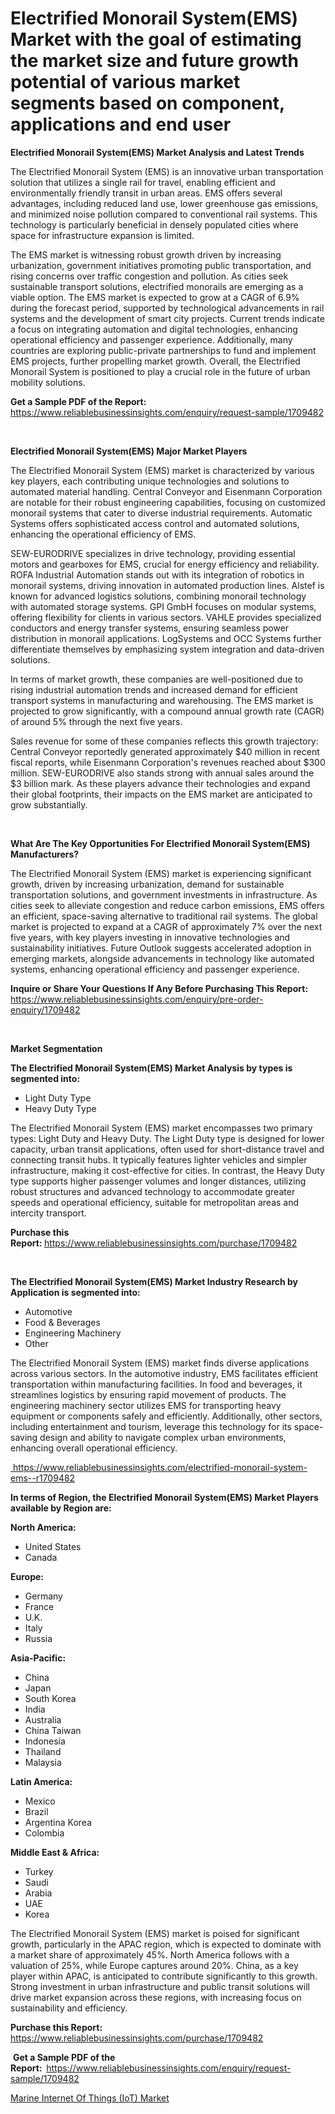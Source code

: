 <p><h1>Electrified Monorail System(EMS) Market with the goal of estimating the market size and future growth potential of various market segments based on component, applications and end user</h1></p><p><strong>Electrified Monorail System(EMS) Market Analysis and Latest Trends</strong></p>
<p><p>The Electrified Monorail System (EMS) is an innovative urban transportation solution that utilizes a single rail for travel, enabling efficient and environmentally friendly transit in urban areas. EMS offers several advantages, including reduced land use, lower greenhouse gas emissions, and minimized noise pollution compared to conventional rail systems. This technology is particularly beneficial in densely populated cities where space for infrastructure expansion is limited.</p><p>The EMS market is witnessing robust growth driven by increasing urbanization, government initiatives promoting public transportation, and rising concerns over traffic congestion and pollution. As cities seek sustainable transport solutions, electrified monorails are emerging as a viable option. The EMS market is expected to grow at a CAGR of 6.9% during the forecast period, supported by technological advancements in rail systems and the development of smart city projects. Current trends indicate a focus on integrating automation and digital technologies, enhancing operational efficiency and passenger experience. Additionally, many countries are exploring public-private partnerships to fund and implement EMS projects, further propelling market growth. Overall, the Electrified Monorail System is positioned to play a crucial role in the future of urban mobility solutions.</p></p>
<p><strong>Get a Sample PDF of the Report:&nbsp;</strong> <a href="https://www.reliablebusinessinsights.com/enquiry/request-sample/1709482?utm_campaign=3148&utm_medium=2&utm_source=Github&utm_content=ia&utm_term=27032025&utm_id=electrified-monorail-systemems">https://www.reliablebusinessinsights.com/enquiry/request-sample/1709482</a></p>
<p>&nbsp;</p>
<p><strong>Electrified Monorail System(EMS) Major Market Players</strong></p>
<p><p>The Electrified Monorail System (EMS) market is characterized by various key players, each contributing unique technologies and solutions to automated material handling. Central Conveyor and Eisenmann Corporation are notable for their robust engineering capabilities, focusing on customized monorail systems that cater to diverse industrial requirements. Automatic Systems offers sophisticated access control and automated solutions, enhancing the operational efficiency of EMS.</p><p>SEW-EURODRIVE specializes in drive technology, providing essential motors and gearboxes for EMS, crucial for energy efficiency and reliability. ROFA Industrial Automation stands out with its integration of robotics in monorail systems, driving innovation in automated production lines. Alstef is known for advanced logistics solutions, combining monorail technology with automated storage systems. GPI GmbH focuses on modular systems, offering flexibility for clients in various sectors. VAHLE provides specialized conductors and energy transfer systems, ensuring seamless power distribution in monorail applications. LogSystems and OCC Systems further differentiate themselves by emphasizing system integration and data-driven solutions.</p><p>In terms of market growth, these companies are well-positioned due to rising industrial automation trends and increased demand for efficient transport systems in manufacturing and warehousing. The EMS market is projected to grow significantly, with a compound annual growth rate (CAGR) of around 5% through the next five years.</p><p>Sales revenue for some of these companies reflects this growth trajectory: Central Conveyor reportedly generated approximately $40 million in recent fiscal reports, while Eisenmann Corporation's revenues reached about $300 million. SEW-EURODRIVE also stands strong with annual sales around the $3 billion mark. As these players advance their technologies and expand their global footprints, their impacts on the EMS market are anticipated to grow substantially.</p></p>
<p>&nbsp;</p>
<p><strong>What Are The Key Opportunities For Electrified Monorail System(EMS) Manufacturers?</strong></p>
<p><p>The Electrified Monorail System (EMS) market is experiencing significant growth, driven by increasing urbanization, demand for sustainable transportation solutions, and government investments in infrastructure. As cities seek to alleviate congestion and reduce carbon emissions, EMS offers an efficient, space-saving alternative to traditional rail systems. The global market is projected to expand at a CAGR of approximately 7% over the next five years, with key players investing in innovative technologies and sustainability initiatives. Future Outlook suggests accelerated adoption in emerging markets, alongside advancements in technology like automated systems, enhancing operational efficiency and passenger experience.</p></p>
<p><strong>Inquire or Share Your Questions If Any Before Purchasing This Report:</strong> <a href="https://www.reliablebusinessinsights.com/enquiry/pre-order-enquiry/1709482?utm_campaign=3148&utm_medium=2&utm_source=Github&utm_content=ia&utm_term=27032025&utm_id=electrified-monorail-systemems">https://www.reliablebusinessinsights.com/enquiry/pre-order-enquiry/1709482</a></p>
<p>&nbsp;</p>
<p><strong>Market Segmentation</strong></p>
<p><strong>The Electrified Monorail System(EMS) Market Analysis by types is segmented into:</strong></p>
<p><ul><li>Light Duty Type</li><li>Heavy Duty Type</li></ul></p>
<p><p>The Electrified Monorail System (EMS) market encompasses two primary types: Light Duty and Heavy Duty. The Light Duty type is designed for lower capacity, urban transit applications, often used for short-distance travel and connecting transit hubs. It typically features lighter vehicles and simpler infrastructure, making it cost-effective for cities. In contrast, the Heavy Duty type supports higher passenger volumes and longer distances, utilizing robust structures and advanced technology to accommodate greater speeds and operational efficiency, suitable for metropolitan areas and intercity transport.</p></p>
<p><strong>Purchase this Report:&nbsp;</strong><a href="https://www.reliablebusinessinsights.com/purchase/1709482?utm_campaign=3148&utm_medium=2&utm_source=Github&utm_content=ia&utm_term=27032025&utm_id=electrified-monorail-systemems">https://www.reliablebusinessinsights.com/purchase/1709482</a></p>
<p>&nbsp;</p>
<p><strong>The Electrified Monorail System(EMS) Market Industry Research by Application is segmented into:</strong></p>
<p><ul><li>Automotive</li><li>Food & Beverages</li><li>Engineering Machinery</li><li>Other</li></ul></p>
<p><p>The Electrified Monorail System (EMS) market finds diverse applications across various sectors. In the automotive industry, EMS facilitates efficient transportation within manufacturing facilities. In food and beverages, it streamlines logistics by ensuring rapid movement of products. The engineering machinery sector utilizes EMS for transporting heavy equipment or components safely and efficiently. Additionally, other sectors, including entertainment and tourism, leverage this technology for its space-saving design and ability to navigate complex urban environments, enhancing overall operational efficiency.</p></p>
<p><a href="https://www.reliablebusinessinsights.com/electrified-monorail-system-ems--r1709482?utm_campaign=3148&utm_medium=2&utm_source=Github&utm_content=ia&utm_term=27032025&utm_id=electrified-monorail-systemems">&nbsp;https://www.reliablebusinessinsights.com/electrified-monorail-system-ems--r1709482</a></p>
<p><strong>In terms of Region, the Electrified Monorail System(EMS) Market Players available by Region are:</strong></p>
<p>
    <p> <strong> North America: </strong>
        <ul>
            <li>United States</li>
            <li>Canada</li>
        </ul>
        </p> 
    <p> <strong> Europe: </strong>
        <ul>
            <li>Germany</li>
            <li>France</li>
            <li>U.K.</li>
            <li>Italy</li>
            <li>Russia</li>
        </ul>
        </p> 
    <p> <strong> Asia-Pacific: </strong>
        <ul>
            <li>China</li>
            <li>Japan</li>
            <li>South Korea</li>
            <li>India</li>
            <li>Australia</li>
            <li>China Taiwan</li>
            <li>Indonesia</li>
            <li>Thailand</li>
            <li>Malaysia</li>
        </ul>
        </p> 
    <p> <strong> Latin America: </strong>
        <ul>
            <li>Mexico</li>
            <li>Brazil</li>
            <li>Argentina Korea</li>
            <li>Colombia</li>
        </ul>
        </p> 
    <p> <strong> Middle East & Africa: </strong>
        <ul>
            <li>Turkey</li>
            <li>Saudi</li>
            <li>Arabia</li>
            <li>UAE</li>
            <li>Korea</li>
        </ul>
    </p>
    </p>
<p><p>The Electrified Monorail System (EMS) market is poised for significant growth, particularly in the APAC region, which is expected to dominate with a market share of approximately 45%. North America follows with a valuation of 25%, while Europe captures around 20%. China, as a key player within APAC, is anticipated to contribute significantly to this growth. Strong investment in urban infrastructure and public transit solutions will drive market expansion across these regions, with increasing focus on sustainability and efficiency.</p></p>
<p><strong>Purchase this Report: </strong><a href="https://www.reliablebusinessinsights.com/purchase/1709482?utm_campaign=3148&utm_medium=2&utm_source=Github&utm_content=ia&utm_term=27032025&utm_id=electrified-monorail-systemems">https://www.reliablebusinessinsights.com/purchase/1709482</a></p>
<p>&nbsp;<strong>Get a Sample PDF of the Report:&nbsp;&nbsp;</strong><a href="https://www.reliablebusinessinsights.com/enquiry/request-sample/1709482?utm_campaign=3148&utm_medium=2&utm_source=Github&utm_content=ia&utm_term=27032025&utm_id=electrified-monorail-systemems">https://www.reliablebusinessinsights.com/enquiry/request-sample/1709482</a></p>
<p><strong></strong></p>
<p><p><a href="https://github.com/jaquelynhasenaue8/Market-Research-Report-List-1/blob/main/marine-internet-of-things-iot-market.md?utm_campaign=3148&utm_medium=2&utm_source=Github&utm_content=ia&utm_term=27032025&utm_id=electrified-monorail-systemems">Marine Internet Of Things (IoT) Market</a></p></p>